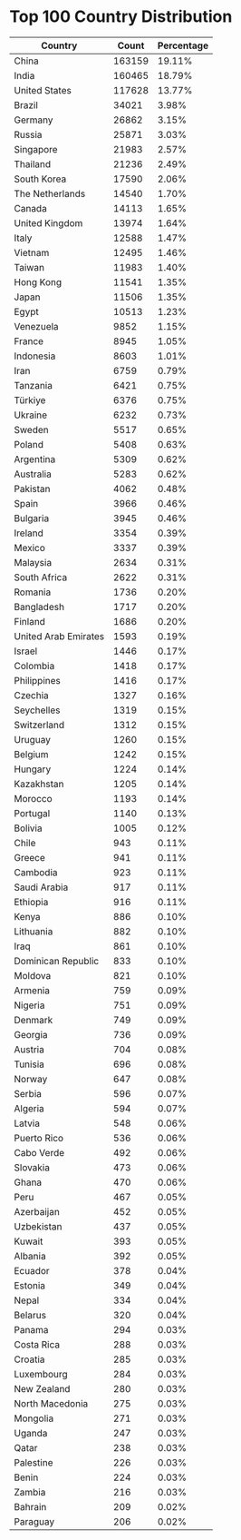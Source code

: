 # Top 100 Country Distribution
| Country | Count | Percentage |
|----|----|----|
| China | 163159 | 19.11% |
| India | 160465 | 18.79% |
| United States | 117628 | 13.77% |
| Brazil | 34021 | 3.98% |
| Germany | 26862 | 3.15% |
| Russia | 25871 | 3.03% |
| Singapore | 21983 | 2.57% |
| Thailand | 21236 | 2.49% |
| South Korea | 17590 | 2.06% |
| The Netherlands | 14540 | 1.70% |
| Canada | 14113 | 1.65% |
| United Kingdom | 13974 | 1.64% |
| Italy | 12588 | 1.47% |
| Vietnam | 12495 | 1.46% |
| Taiwan | 11983 | 1.40% |
| Hong Kong | 11541 | 1.35% |
| Japan | 11506 | 1.35% |
| Egypt | 10513 | 1.23% |
| Venezuela | 9852 | 1.15% |
| France | 8945 | 1.05% |
| Indonesia | 8603 | 1.01% |
| Iran | 6759 | 0.79% |
| Tanzania | 6421 | 0.75% |
| Türkiye | 6376 | 0.75% |
| Ukraine | 6232 | 0.73% |
| Sweden | 5517 | 0.65% |
| Poland | 5408 | 0.63% |
| Argentina | 5309 | 0.62% |
| Australia | 5283 | 0.62% |
| Pakistan | 4062 | 0.48% |
| Spain | 3966 | 0.46% |
| Bulgaria | 3945 | 0.46% |
| Ireland | 3354 | 0.39% |
| Mexico | 3337 | 0.39% |
| Malaysia | 2634 | 0.31% |
| South Africa | 2622 | 0.31% |
| Romania | 1736 | 0.20% |
| Bangladesh | 1717 | 0.20% |
| Finland | 1686 | 0.20% |
| United Arab Emirates | 1593 | 0.19% |
| Israel | 1446 | 0.17% |
| Colombia | 1418 | 0.17% |
| Philippines | 1416 | 0.17% |
| Czechia | 1327 | 0.16% |
| Seychelles | 1319 | 0.15% |
| Switzerland | 1312 | 0.15% |
| Uruguay | 1260 | 0.15% |
| Belgium | 1242 | 0.15% |
| Hungary | 1224 | 0.14% |
| Kazakhstan | 1205 | 0.14% |
| Morocco | 1193 | 0.14% |
| Portugal | 1140 | 0.13% |
| Bolivia | 1005 | 0.12% |
| Chile | 943 | 0.11% |
| Greece | 941 | 0.11% |
| Cambodia | 923 | 0.11% |
| Saudi Arabia | 917 | 0.11% |
| Ethiopia | 916 | 0.11% |
| Kenya | 886 | 0.10% |
| Lithuania | 882 | 0.10% |
| Iraq | 861 | 0.10% |
| Dominican Republic | 833 | 0.10% |
| Moldova | 821 | 0.10% |
| Armenia | 759 | 0.09% |
| Nigeria | 751 | 0.09% |
| Denmark | 749 | 0.09% |
| Georgia | 736 | 0.09% |
| Austria | 704 | 0.08% |
| Tunisia | 696 | 0.08% |
| Norway | 647 | 0.08% |
| Serbia | 596 | 0.07% |
| Algeria | 594 | 0.07% |
| Latvia | 548 | 0.06% |
| Puerto Rico | 536 | 0.06% |
| Cabo Verde | 492 | 0.06% |
| Slovakia | 473 | 0.06% |
| Ghana | 470 | 0.06% |
| Peru | 467 | 0.05% |
| Azerbaijan | 452 | 0.05% |
| Uzbekistan | 437 | 0.05% |
| Kuwait | 393 | 0.05% |
| Albania | 392 | 0.05% |
| Ecuador | 378 | 0.04% |
| Estonia | 349 | 0.04% |
| Nepal | 334 | 0.04% |
| Belarus | 320 | 0.04% |
| Panama | 294 | 0.03% |
| Costa Rica | 288 | 0.03% |
| Croatia | 285 | 0.03% |
| Luxembourg | 284 | 0.03% |
| New Zealand | 280 | 0.03% |
| North Macedonia | 275 | 0.03% |
| Mongolia | 271 | 0.03% |
| Uganda | 247 | 0.03% |
| Qatar | 238 | 0.03% |
| Palestine | 226 | 0.03% |
| Benin | 224 | 0.03% |
| Zambia | 216 | 0.03% |
| Bahrain | 209 | 0.02% |
| Paraguay | 206 | 0.02% |
